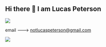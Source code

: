 ## Hi there 👋 I am Lucas Peterson 
<img src = https://www.codewars.com/users/Sacred_pL/badges/large>

email ---> notlucaspeterson@gmail.com

![](https://komarev.com/ghpvc/?Lucas-Peterson=Sacred_pL)
